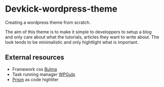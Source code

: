 <h1>Devkick-wordpress-theme</h1>

Creating a wordpress theme from scratch.

The aim of this theme is to make it simple to developpers to setup a blog and only care about what the tutorials, articles they want to write about.
The look tends to be minimalistic and only hightlight what is important.

<h2>External resources</h2>

<ul>
  <li>Framework css <a href="https://bulma.io/">Bulma</a></li>
  <li>Task running manager <a href="https://github.com/ahmadawais/wpgulp/">WPGulp</a></li>
  <li><a href="http://prismjs.com/">Prism</a> as code highliter</li>
</ul>
